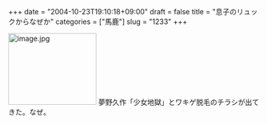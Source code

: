 +++
date = "2004-10-23T19:10:18+09:00"
draft = false
title = "息子のリュックからなぜか"
categories = ["馬鹿"]
slug = "1233"
+++

<img src="http://ieiriblog.jugem.cc/?image=4058" class="pict" width="176" height="144" alt="image.jpg" />
夢野久作「少女地獄」とワキゲ脱毛のチラシが出てきた。なぜ。
